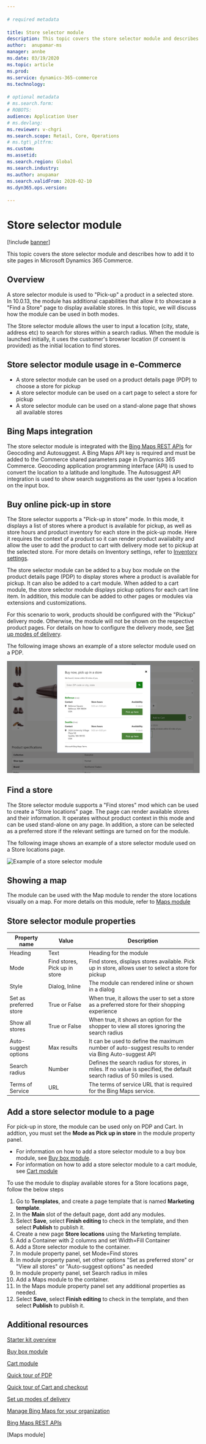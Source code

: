 ```yaml
---

# required metadata

title: Store selector module
description: This topic covers the store selector module and describes how to add it to site pages in Microsoft Dynamics 365 Commerce.
author:  anupamar-ms
manager: annbe
ms.date: 03/19/2020
ms.topic: article
ms.prod:
ms.service: dynamics-365-commerce
ms.technology:

# optional metadata
# ms.search.form:
# ROBOTS:
audience: Application User
# ms.devlang:
ms.reviewer: v-chgri
ms.search.scope: Retail, Core, Operations
# ms.tgt\_pltfrm:
ms.custom:
ms.assetid:
ms.search.region: Global
ms.search.industry:
ms.author: anupamar
ms.search.validFrom: 2020-02-10
ms.dyn365.ops.version:

---
```


# Store selector module

[!include [banner](includes/banner.md)]

This topic covers the store selector module and describes how to add it to site pages in Microsoft Dynamics 365 Commerce.

## Overview

A store selector module is used to "Pick-up" a product in a selected store. In 10.0.13, the module has  additional capabilities that allow it to showcase a "Find a Store" page to display available stores.  In this topic, we will discuss how the module can be used in both modes.

The Store selector module allows the user to input a location (city, state, address etc) to search for stores within a search radius. When the module is launched initially, it uses the customer's browser location (if consent is provided) as the initial location to find stores.

## Store selector module usage in e-Commerce

- A store selector module can be used on a product details page (PDP) to choose a store for pickup
- A store selector module can be used on a cart page to select a store for pickup
- A store selector module can be used on a stand-alone page that shows all available stores 

## Bing Maps integration
The store selector module is integrated with the [Bing Maps REST APIs](https://docs.microsoft.com/en-us/bingmaps/rest-services/) for Geocoding and Autosuggest. A Bing Maps API key is required and must be added to the Commerce shared parameters page in Dynamics 365 Commerce. Geocoding application programming interface (API) is used to convert the  location to a latitude and longitude. The Autosuggest API integration is used to show search suggestions as the user types a location on the input box.


## Buy online pick-up in store
The Store selector supports a "Pick-up in store" mode. In this mode, it displays a list of stores where a product is available for pickup, as well as store hours and product inventory for each store in the pick-up mode. Here it requires the context of a product so it can render product availabilty and allow the user to add the product to cart with delivery mode set to pickup at the selected store. For more details on Inventory settings, refer to [Inventory settings](inventory-settings.md). 

The store selector module can be added to a buy box module on the product details page (PDP) to display stores where a product is available for pickup. It can also be added to a cart module. When added to a cart module, the store selector module displays pickup options for each cart line item. In addition, this module can be added to other pages or modules via extensions and customizations.

For this scenario to work, products should be configured with the "Pickup" delivery mode. Otherwise, the module will not be shown on the respective product pages. For details on how to configure the delivery mode, see [Set up modes of delivery](https://docs.microsoft.com/dynamicsax-2012/appuser-itpro/set-up-modes-of-delivery).


The following image shows an example of a store selector module used on a PDP.

![Example of a store selector module](./media/BOPIS.PNG)

## Find a store
The Store selector module supports a "Find stores" mod which can be used to create a "Store locations" page. The page can  render available stores and their information. It operates without product context in this mode and can be used stand-alone on any page. In addition, a store can be selected as a preferred store if the relevant settings are turned on for the module.

The following image shows an example of a store selector module used on a Store locations page.

![Example of a store selector module](./media/Findastore.PNG)

## Showing a map
The module can be used with the Map module to render the store locations visually on a map. For more details on this module, refer to [Maps module](add-maps-module.md)


## Store selector module properties

| Property name             | Value                 | Description |
|---------------------------|-----------------------|-------------|
| Heading| Text| Heading for the module|
| Mode| Find stores, Pick up in store| Find stores, displays stores available. Pick up in store, allows user to select a store for pickup|
| Style| Dialog, Inline| The module can rendered inline or shown in a dialog|
| Set as preferred store| True or False| When true, it allows the user to set a store as a preferred store for their shopping experience|
| Show all stores | True or False| When true, it shows an option for the shopper to view all stores ignoring the search radius|
|Auto-suggest options| Max results| It can be used to define the maximum number of auto-suggest results to render via Bing Auto-suggest API|
| Search radius | Number | Defines the search radius for stores, in miles. If no value is specified, the default search radius of 50 miles is used.|
|Terms of Service | URL    |  The terms of service URL that is required for the Bing Maps service. |


## Add a store selector module to a page

For pick-up in store, the module can be used only on PDP and Cart. In addtion, you must set the **Mode as Pick up in store** in the module property panel.
- For information on how to add a store selector module to a buy box module, see [Buy box module](add-buy-box.md). 
- For information on how to add a store selector module to a cart module, see [Cart module](add-cart-module.md)

To use the module to display available stores for a Store locations page, follow the below steps
 1. Go to **Templates**, and create a page template that is named **Marketing template**.
1. In the **Main** slot of the default page, dont add any modules.
1. Select **Save**, select **Finish editing** to check in the template, and then select **Publish** to publish it.
1. Create a new page **Store locations** using the Marketing template.
1. Add a Container with 2 columns and set Width=Fill Container
1. Add a Store selector module to the container. 
1. In module property panel, set Mode=Find stores
1. In module property panel, set other options "Set as preferred store" or "View all stores" or "Auto-suggest options" as needed
1. In module property panel, set Search radius in miles
1. Add a Maps module to the container.
1. In the Maps module property panel set any additional properties as needed.
1. Select **Save**, select **Finish editing** to check in the template, and then select **Publish** to publish it.
 
## Additional resources

[Starter kit overview](starter-kit-overview.md)

[Buy box module](add-buy-box.md)

[Cart module](add-cart-module.md)

[Quick tour of PDP](quick-tour-pdp.md)

[Quick tour of Cart and checkout](quick-tour-cart-checkout.md)

[Set up modes of delivery](https://docs.microsoft.com/dynamicsax-2012/appuser-itpro/set-up-modes-of-delivery)

[Manage Bing Maps for your organization](dev-itpro/manage-bing-maps.md)

[Bing Maps REST APIs](https://docs.microsoft.com/en-us/bingmaps/rest-services/)

[Maps module]


